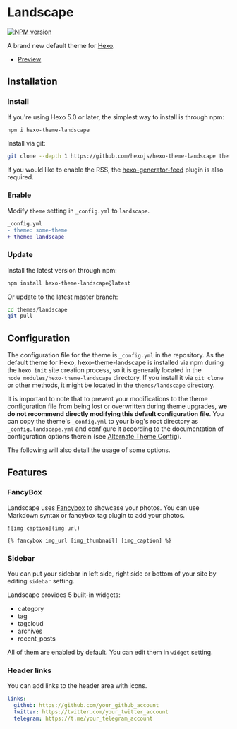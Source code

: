 # Landscape

[![NPM version](https://badge.fury.io/js/hexo-theme-landscape.svg)](https://www.npmjs.com/package/hexo-theme-landscape)

A brand new default theme for [Hexo].

- [Preview](https://hexojs.github.io/hexo-theme-landscape/)

## Installation

### Install

If you're using Hexo 5.0 or later, the simplest way to install is through npm:

```
npm i hexo-theme-landscape
```

Install via git:

```bash
git clone --depth 1 https://github.com/hexojs/hexo-theme-landscape themes/landscape
```

If you would like to enable the RSS, the [hexo-generator-feed](https://github.com/hexojs/hexo-generator-feed) plugin is also required.

### Enable

Modify `theme` setting in `_config.yml` to `landscape`.

```diff
_config.yml
- theme: some-theme
+ theme: landscape
```

### Update

Install the latest version through npm:

```sh
npm install hexo-theme-landscape@latest
```

Or update to the latest master branch:

```bash
cd themes/landscape
git pull
```

## Configuration

The configuration file for the theme is `_config.yml` in the repository. As the default theme for Hexo, hexo-theme-landscape is installed via npm during the `hexo init` site creation process, so it is generally located in the `node_modules/hexo-theme-landscape` directory. If you install it via `git clone` or other methods, it might be located in the `themes/landscape` directory.

It is important to note that to prevent your modifications to the theme configuration file from being lost or overwritten during theme upgrades, **we do not recommend directly modifying this default configuration file**. You can copy the theme's `_config.yml` to your blog's root directory as `_config.landscape.yml` and configure it according to the documentation of configuration options therein (see [Alternate Theme Config](https://hexo.io/docs/configuration#Alternate-Theme-Config)).

The following will also detail the usage of some options.

## Features

### FancyBox

Landscape uses [Fancybox] to showcase your photos. You can use Markdown syntax or fancybox tag plugin to add your photos.

```
![img caption](img url)

{% fancybox img_url [img_thumbnail] [img_caption] %}
```

### Sidebar

You can put your sidebar in left side, right side or bottom of your site by editing `sidebar` setting.

Landscape provides 5 built-in widgets:

- category
- tag
- tagcloud
- archives
- recent_posts

All of them are enabled by default. You can edit them in `widget` setting.

### Header links

You can add links to the header area with icons.

```yml
links:
  github: https://github.com/your_github_account
  twitter: https://twitter.com/your_twitter_account
  telegram: https://t.me/your_telegram_account
```

[Hexo]: https://hexo.io/
[Fancybox]: https://github.com/fancyapps/fancyBox
